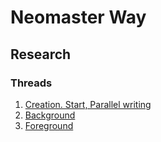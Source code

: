 # Neomaster Way

## Research
### Threads
1. [Creation. Start, Parallel writing][threads-1]
2. [Background][threads-2]
3. [Foreground][threads-3]

[threads-1]:.Net/Research/Threads/CreatingStartParallelWritingUnitDemo.cs
[threads-2]:.Net/Research/Threads.Background/Program.cs
[threads-3]:.Net/Research/Threads.Foreground/Program.cs